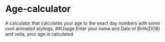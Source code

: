 # Age-calculator
A calculator that calculates your age to the exact day numbers with some cool animated stylings.
##Usage
Enter your name and Date of Birth(DOB) and voila, your age is calculated
